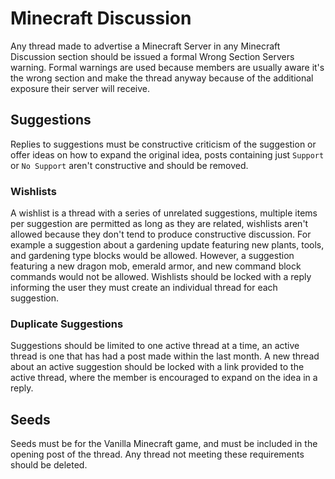 # Minecraft Discussion

Any thread made to advertise a Minecraft Server in any Minecraft Discussion section should be issued a formal Wrong Section Servers warning. Formal warnings are used because members are usually aware it's the wrong section and make the thread anyway because of the additional exposure their server will receive.

## Suggestions

Replies to suggestions must be constructive criticism of the suggestion or offer ideas on how to expand the original idea, posts containing just `Support` or `No Support` aren't constructive and should be removed.

### Wishlists

A wishlist is a thread with a series of unrelated suggestions, multiple items per suggestion are permitted as long as they are related, wishlists aren't allowed because they don't tend to produce constructive discussion. For example a suggestion about a gardening update featuring new plants, tools, and gardening type blocks would be allowed. However, a suggestion featuring a new dragon mob, emerald armor, and new command block commands would not be allowed. Wishlists should be locked with a reply informing the user they must create an individual thread for each suggestion.

### Duplicate Suggestions

Suggestions should be limited to one active thread at a time, an active thread is one that has had a post made within the last month. A new thread about an active suggestion should be locked with a link provided to the active thread, where the member is encouraged to expand on the idea in a reply.

## Seeds

Seeds must be for the Vanilla Minecraft game, and must be included in the opening post of the thread. Any thread not meeting these requirements should be deleted.
